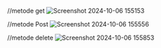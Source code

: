 //metode get
![Screenshot 2024-10-06 155153](https://github.com/user-attachments/assets/62c4ad91-3d6b-4b3e-8dfe-bad696e0e1f8)

//metode Post
![Screenshot 2024-10-06 155556](https://github.com/user-attachments/assets/e9a78032-5fa2-4e89-8217-dfa7206c27f6)

//metode delete
![Screenshot 2024-10-06 155853](https://github.com/user-attachments/assets/aeb14d6f-0987-4cad-8dcb-971c4fd5472a)
